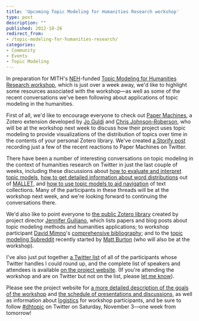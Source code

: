 ```yaml
---
title: 'Upcoming Topic Modeling for Humanities Research workshop'
type: post
description: ""
published: 2012-10-26
redirect_from: 
- /topic-modeling-for-humanities-research/
categories:
- Community
- Events
- Topic Modeling
---
```

In preparation for MITH's [NEH](http://www.neh.gov/divisions/odh)-funded [Topic Modeling for Humanities Research workshop](http://mith.umd.edu/topicmodeling/ "Project website"), which is just over a week away, we'd like to highlight some resources associated with the workshop—as well as some of the recent conversations we've been following about applications of topic modeling in the humanities.

First of all, we'd like to encourage everyone to check out [Paper Machines](http://metalab.harvard.edu/2012/07/paper-machines/), a Zotero extension developed by [Jo Guldi](http://landscape.blogspot.com/) and [Chris Johnson-Roberson](http://www.chrisjr.org/), who will be at the workshop next week to discuss how their project uses topic modeling to provide visualizations of the distribution of topics over time in the contents of your personal Zotero library. We've created [a Storify post](http://storify.com/travisbrown/paper-machines) recording just a few of the recent reactions to Paper Machines on Twitter.

There have been a number of interesting conversations on topic modeling in the context of humanities research on Twitter in just the last couple of weeks, including these discussions about [how to evaluate and interpret topic models](http://storify.com/mwidner/interpreting-topic-models), [how to get detailed information about word distributions](http://storify.com/travisbrown/getting-details-of-the-word-distributions-for-topi) out of [MALLET](http://mallet.cs.umass.edu/), and [how to use topic models to aid navigation](http://storify.com/scott_bot/topic-model-as-index) of text collections. Many of the participants in these threads will be at the workshop next week, and we're looking forward to continuing the conversations there.

We'd also like to point everyone to [the public Zotero library](http://www.zotero.org/groups/digital_humanities_topic_modeling) created by project director [Jennifer Guiliano](http://mith.umd.edu/people/person/jennifer-guiliano/), which lists papers and blog posts about topic modeling methods and humanities applications; to workshop participant [David Mimno](http://web.archive.org/web/20121207133718/http://www.cs.princeton.edu:80/~mimno/)'s [comprehensive bibliography](http://web.archive.org/web/20121227134445/http://www.cs.princeton.edu:80/~mimno/topics.html); and to the [topic modeling Subreddit](http://www.reddit.com/r/topicmodeling) recently started by [Matt Burton](https://twitter.com/mcburton) (who will also be at the workshop).

I've also just put together [a Twitter list](https://twitter.com/UMD_MITH/dhtopic) of all of the participants whose Twitter handles I could round up, and the complete list of speakers and attendees is available [on the project website](http://web.archive.org/web/20151224080234/http://mith.umd.edu/topicmodeling/workshop-attendees/). (If you're attending the workshop and are on Twitter but not on the list, please [let me know](http://mith.umd.edu/people/person/travis-brown/)).

Please see the project website for [a more detailed description of the goals of the workshop](http://mith.umd.edu/topicmodeling/about/) and [the schedule of presentations and discussions](http://web.archive.org/web/20151224080317/http://mith.umd.edu/topicmodeling/agenda/), as well as information about [logistics](http://web.archive.org/web/20151224080349/http://mith.umd.edu/topicmodeling/logistics/) for workshop participants, and be sure to follow [#dhtopic](https://twitter.com/search?q=%23dhtopic&src=hash) on Twitter on Saturday, November 3—one week from tomorrow!
